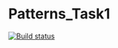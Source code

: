 # Patterns_Task1
[![Build status](https://ci.appveyor.com/api/projects/status/lq2p7k2mj14dwr6x?svg=true)](https://ci.appveyor.com/project/yukurbatova/patterns-task1)
